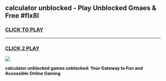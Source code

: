 
## calculator unblocked - Play Unblocked Gmaes & Free #flx8l
<h3>
<a href="https://news.freeplayer.one?title=calculator_unblocked&ref=24F">CLICK TO PLAY</a></h3>
<hr>

<h3>
<a href="https://news.freeplayer.one?title=calculator_unblocked&ref=24F">CLICK 2 PLAY</a>
  
</h3>

<a href="https://news.freeplayer.one?title=calculator_unblocked&ref=24F/"><img src="https://clearcache.store/games.png"></a>


**calculator unblocked games unblocked: Your Gateway to Fun and Accessible Online Gaming**

